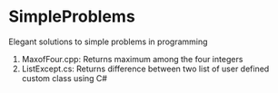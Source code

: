 # SimpleProblems
Elegant solutions to simple problems in programming

1. MaxofFour.cpp: Returns maximum among the four integers
2. ListExcept.cs: Returns difference between two list of user defined custom class using C#
